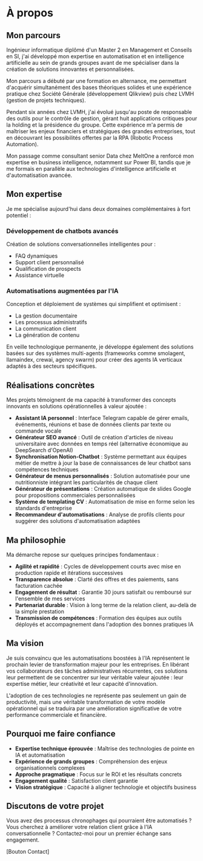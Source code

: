 # À propos

## Mon parcours

Ingénieur informatique diplômé d'un Master 2 en Management et Conseils en SI, j'ai développé mon expertise en automatisation et en intelligence artificielle au sein de grands groupes avant de me spécialiser dans la création de solutions innovantes et personnalisées.

Mon parcours a débuté par une formation en alternance, me permettant d'acquérir simultanément des bases théoriques solides et une expérience pratique chez Société Générale (développement Qlikview) puis chez LVMH (gestion de projets techniques).

Pendant six années chez LVMH, j'ai évolué jusqu'au poste de responsable des outils pour le contrôle de gestion, gérant huit applications critiques pour la holding et la présidence du groupe. Cette expérience m'a permis de maîtriser les enjeux financiers et stratégiques des grandes entreprises, tout en découvrant les possibilités offertes par la RPA (Robotic Process Automation).

Mon passage comme consultant senior Data chez MeltOne a renforcé mon expertise en business intelligence, notamment sur Power BI, tandis que je me formais en parallèle aux technologies d'intelligence artificielle et d'automatisation avancée.

## Mon expertise

Je me spécialise aujourd'hui dans deux domaines complémentaires à fort potentiel :

### Développement de chatbots avancés
Création de solutions conversationnelles intelligentes pour :
- FAQ dynamiques
- Support client personnalisé
- Qualification de prospects
- Assistance virtuelle

### Automatisations augmentées par l'IA
Conception et déploiement de systèmes qui simplifient et optimisent :
- La gestion documentaire
- Les processus administratifs
- La communication client
- La génération de contenu

En veille technologique permanente, je développe également des solutions basées sur des systèmes multi-agents (frameworks comme smolagent, llamaindex, crewai, agency swarm) pour créer des agents IA verticaux adaptés à des secteurs spécifiques.

## Réalisations concrètes

Mes projets témoignent de ma capacité à transformer des concepts innovants en solutions opérationnelles à valeur ajoutée :

- **Assistant IA personnel** : Interface Telegram capable de gérer emails, événements, réunions et base de données clients par texte ou commande vocale
- **Générateur SEO avancé** : Outil de création d'articles de niveau universitaire avec données en temps réel (alternative économique au DeepSearch d'OpenAI)
- **Synchronisation Notion-Chatbot** : Système permettant aux équipes métier de mettre à jour la base de connaissances de leur chatbot sans compétences techniques
- **Générateur de menus personnalisés** : Solution automatisée pour une nutritionniste intégrant les particularités de chaque client
- **Générateur de présentations** : Création automatique de slides Google pour propositions commerciales personnalisées
- **Système de templating CV** : Automatisation de mise en forme selon les standards d'entreprise
- **Recommandeur d'automatisations** : Analyse de profils clients pour suggérer des solutions d'automatisation adaptées

## Ma philosophie

Ma démarche repose sur quelques principes fondamentaux :

- **Agilité et rapidité** : Cycles de développement courts avec mise en production rapide et itérations successives
- **Transparence absolue** : Clarté des offres et des paiements, sans facturation cachée
- **Engagement de résultat** : Garantie 30 jours satisfait ou remboursé sur l'ensemble de mes services
- **Partenariat durable** : Vision à long terme de la relation client, au-delà de la simple prestation
- **Transmission de compétences** : Formation des équipes aux outils déployés et accompagnement dans l'adoption des bonnes pratiques IA

## Ma vision

Je suis convaincu que les automatisations boostées à l'IA représentent le prochain levier de transformation majeur pour les entreprises. En libérant vos collaborateurs des tâches administratives récurrentes, ces solutions leur permettent de se concentrer sur leur véritable valeur ajoutée : leur expertise métier, leur créativité et leur capacité d'innovation.

L'adoption de ces technologies ne représente pas seulement un gain de productivité, mais une véritable transformation de votre modèle opérationnel qui se traduira par une amélioration significative de votre performance commerciale et financière.

## Pourquoi me faire confiance

- **Expertise technique éprouvée** : Maîtrise des technologies de pointe en IA et automatisation
- **Expérience de grands groupes** : Compréhension des enjeux organisationnels complexes
- **Approche pragmatique** : Focus sur le ROI et les résultats concrets
- **Engagement qualité** : Satisfaction client garantie
- **Vision stratégique** : Capacité à aligner technologie et objectifs business

## Discutons de votre projet

Vous avez des processus chronophages qui pourraient être automatisés ? Vous cherchez à améliorer votre relation client grâce à l'IA conversationnelle ? Contactez-moi pour un premier échange sans engagement.

[Bouton Contact]
